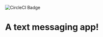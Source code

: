 ![CircleCI Badge](https://circleci.com/gh/:owner/:repo.png?circle-token=:circle-token)

# A text messaging app!
